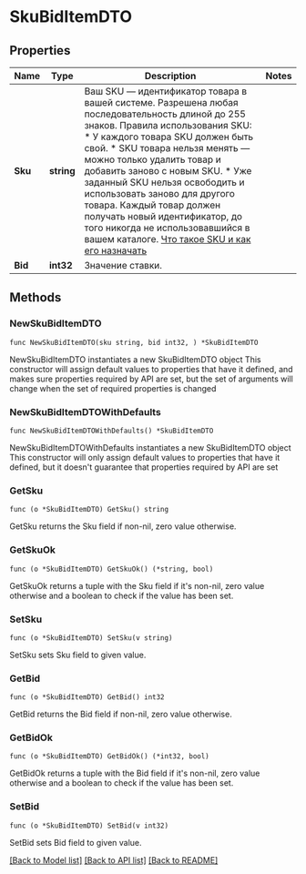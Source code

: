 # SkuBidItemDTO

## Properties

Name | Type | Description | Notes
------------ | ------------- | ------------- | -------------
**Sku** | **string** | Ваш SKU — идентификатор товара в вашей системе.  Разрешена любая последовательность длиной до 255 знаков.  Правила использования SKU:  * У каждого товара SKU должен быть свой.  * SKU товара нельзя менять — можно только удалить товар и добавить заново с новым SKU.  * Уже заданный SKU нельзя освободить и использовать заново для другого товара. Каждый товар должен получать новый идентификатор, до того никогда не использовавшийся в вашем каталоге.  [Что такое SKU и как его назначать](https://yandex.ru/support/marketplace/assortment/add/index.html#fields)  | 
**Bid** | **int32** | Значение ставки. | 

## Methods

### NewSkuBidItemDTO

`func NewSkuBidItemDTO(sku string, bid int32, ) *SkuBidItemDTO`

NewSkuBidItemDTO instantiates a new SkuBidItemDTO object
This constructor will assign default values to properties that have it defined,
and makes sure properties required by API are set, but the set of arguments
will change when the set of required properties is changed

### NewSkuBidItemDTOWithDefaults

`func NewSkuBidItemDTOWithDefaults() *SkuBidItemDTO`

NewSkuBidItemDTOWithDefaults instantiates a new SkuBidItemDTO object
This constructor will only assign default values to properties that have it defined,
but it doesn't guarantee that properties required by API are set

### GetSku

`func (o *SkuBidItemDTO) GetSku() string`

GetSku returns the Sku field if non-nil, zero value otherwise.

### GetSkuOk

`func (o *SkuBidItemDTO) GetSkuOk() (*string, bool)`

GetSkuOk returns a tuple with the Sku field if it's non-nil, zero value otherwise
and a boolean to check if the value has been set.

### SetSku

`func (o *SkuBidItemDTO) SetSku(v string)`

SetSku sets Sku field to given value.


### GetBid

`func (o *SkuBidItemDTO) GetBid() int32`

GetBid returns the Bid field if non-nil, zero value otherwise.

### GetBidOk

`func (o *SkuBidItemDTO) GetBidOk() (*int32, bool)`

GetBidOk returns a tuple with the Bid field if it's non-nil, zero value otherwise
and a boolean to check if the value has been set.

### SetBid

`func (o *SkuBidItemDTO) SetBid(v int32)`

SetBid sets Bid field to given value.



[[Back to Model list]](../README.md#documentation-for-models) [[Back to API list]](../README.md#documentation-for-api-endpoints) [[Back to README]](../README.md)


